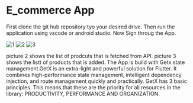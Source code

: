 # E_commerce App

First clone the git hub repository tyo your desired drive.
Then run the application using vscode or android studio.
Now Sign throug the App.


![1](https://github.com/ShresthaRojesh/assignment_E_commerce/assets/95910095/0476f824-22ea-452c-bf13-5456a65bb586)
![2](https://github.com/ShresthaRojesh/assignment_E_commerce/assets/95910095/80925cf9-c268-4428-8a75-cf22a6b5046e)
![3](https://github.com/ShresthaRojesh/assignment_E_commerce/assets/95910095/fb630fa6-a6ae-4da7-aa72-466aa7b021a2)



picture 2 shows the list of prodcuts that is fetched from API.
picture 3 shows the listt of products that is added.
The App is build with Getx state management.GetX is an extra-light and powerful solution for Flutter. It combines high-performance state management, intelligent dependency injection, and route management quickly and practically.
GetX has 3 basic principles. This means that these are the priority for all resources in the library: PRODUCTIVITY, PERFORMANCE AND ORGANIZATION.
